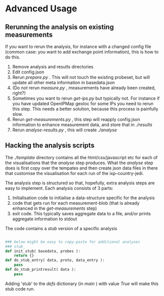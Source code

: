 
# Advanced Usage


## Rerunning the analysis on existing measurements

If you want to rerun the analysis, for instance with
a changed config file (common case: you want to add
exchange point information), this is how to do this.


1. Remove analysis and results directories
2. Edit config.json
3. Rerun _prepare.py_ . This will not touch the existing probeset, but will update all other meta information in basedata.json
4. (Do *not* rerun _measure.py_ , measurements have already been created, right?)
5. Sometimes you want to rerun _get-ips.py_ but typically not. For instance if you have updated OpenIPMap geoloc for some IPs you need to rerun this step. This needs a better solution, because this process is painfully slow.
6. Rerun _get-measurements.py_ , this step will reapply config.json information to enhance measurement data, and store that in _./results_
7. Rerun _analyse-results.py_ , this will create _./analyse_


## Hacking the analysis scripts

The _./template_ directory contains all the html/css/javascript etc for each of the visualisations that the _analyse_ step produces.
What the _analyse_ step does is first copy over the tempates and then create json data files in there that customise the visualisation
for each run of the ixp-country-jedi.

The analysis step is structured so that, hopefully, extra analysis steps are easy to implement.
Each analysis consists of 3 parts:

1. Initialisation code to initialise a data-structure specific for the analysis
2. code that gets run for each measurement-blob (that is already enhanced in the _get-measurements_ step)
3. exit code. This typically saves aggregate data to a file, and/or prints aggregate information to stdout

The code contains a _stub_ version of a specific analysis

```python

### below might be easy to copy-paste for additional analyses
### stub_
def init_stub( basedata, probes ):
	return {}
def do_stub_entry( data, proto, data_entry ):
	pass
def do_stub_printresult( data ):
	pass

```

Adding 'stub' to the _defs_ dictionary (in _main_ ) with value _True_ will make this stub code run.
